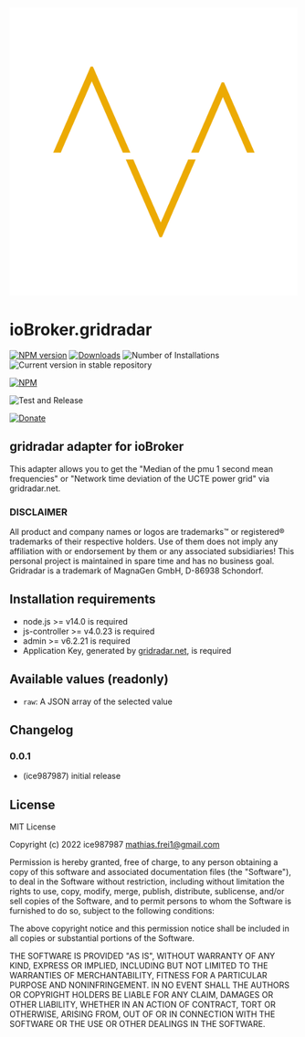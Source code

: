 ![Logo](admin/gridradar.svg)

# ioBroker.gridradar

[![NPM version](https://img.shields.io/npm/v/iobroker.gridradar.svg)](https://www.npmjs.com/package/iobroker.gridradar)
[![Downloads](https://img.shields.io/npm/dm/iobroker.gridradar.svg)](https://www.npmjs.com/package/iobroker.gridradar)
![Number of Installations](https://iobroker.live/badges/gridradar-installed.svg)
![Current version in stable repository](https://img.shields.io/badge/stable-not%20published-%23264777)

<!-- ![Current version in stable repository](https://iobroker.live/badges/gridradar-stable.svg) -->

[![NPM](https://nodei.co/npm/iobroker.gridradar.png?downloads=true)](https://nodei.co/npm/iobroker.gridradar/)

![Test and Release](https://github.com/ice987987/ioBroker.gridradar/workflows/Test%20and%20Release/badge.svg)

[![Donate](https://img.shields.io/badge/donate-paypal-blue?style=flat)](https://paypal.me/ice987987)

## gridradar adapter for ioBroker

This adapter allows you to get the "Median of the pmu 1 second mean frequencies" or "Network time deviation of the UCTE power grid" via gridradar.net.

### DISCLAIMER

All product and company names or logos are trademarks™ or registered® trademarks of their respective holders. Use of them does not imply any affiliation with or endorsement by them or any associated subsidiaries! This personal project is maintained in spare time and has no business goal. Gridradar is a trademark of MagnaGen GmbH, D-86938 Schondorf.

## Installation requirements

-   node.js >= v14.0 is required
-   js-controller >= v4.0.23 is required
-   admin >= v6.2.21 is required
-   Application Key, generated by [gridradar.net](https://service.gridradar.net/login.php), is required

## Available values (readonly)

-   `raw`: A JSON array of the selected value

## Changelog

### 0.0.1

-   (ice987987) initial release

## License

MIT License

Copyright (c) 2022 ice987987 <mathias.frei1@gmail.com>

Permission is hereby granted, free of charge, to any person obtaining a copy
of this software and associated documentation files (the "Software"), to deal
in the Software without restriction, including without limitation the rights
to use, copy, modify, merge, publish, distribute, sublicense, and/or sell
copies of the Software, and to permit persons to whom the Software is
furnished to do so, subject to the following conditions:

The above copyright notice and this permission notice shall be included in all
copies or substantial portions of the Software.

THE SOFTWARE IS PROVIDED "AS IS", WITHOUT WARRANTY OF ANY KIND, EXPRESS OR
IMPLIED, INCLUDING BUT NOT LIMITED TO THE WARRANTIES OF MERCHANTABILITY,
FITNESS FOR A PARTICULAR PURPOSE AND NONINFRINGEMENT. IN NO EVENT SHALL THE
AUTHORS OR COPYRIGHT HOLDERS BE LIABLE FOR ANY CLAIM, DAMAGES OR OTHER
LIABILITY, WHETHER IN AN ACTION OF CONTRACT, TORT OR OTHERWISE, ARISING FROM,
OUT OF OR IN CONNECTION WITH THE SOFTWARE OR THE USE OR OTHER DEALINGS IN THE
SOFTWARE.
